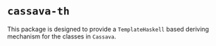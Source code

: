 # `cassava-th`

This package is designed to provide a `TemplateHaskell` based deriving mechanism for the classes in `Cassava`.
